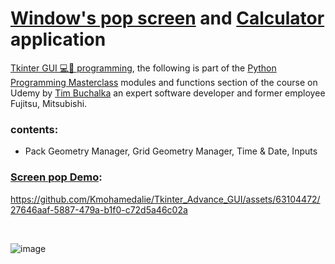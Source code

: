 # [Window's pop screen](https://github.com/Kmohamedalie/Tkinter_Advance_GUI/blob/master/13.screen_advance_GUI.py) and [Calculator]() application
[Tkinter GUI 💻📱 programming](https://docs.python.org/3/library/tk.html), the following is part of the [Python Programming Masterclass](https://www.udemy.com/course/python-the-complete-python-developer-course/?couponCode=ACCAGE0923) modules and functions section of the course on Udemy by [Tim Buchalka](https://www.timbuchalka.com/) an expert software developer and former employee  Fujitsu, Mitsubishi.

### **contents:**
- Pack Geometry Manager, Grid Geometry Manager, Time & Date, Inputs


### **[Screen pop Demo](https://github.com/Kmohamedalie/Tkinter_Advance_GUI/blob/master/13.screen_advance_GUI.py):**



https://github.com/Kmohamedalie/Tkinter_Advance_GUI/assets/63104472/27646aaf-5887-479a-b1f0-c72d5a46c02a


<br>



![image](https://github.com/Kmohamedalie/Tkinter_Advance_GUI/assets/63104472/eec88beb-6329-4357-9930-fd9bb7f1ece7)
